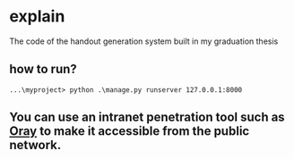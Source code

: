 # explain
The code of the handout generation system built in my graduation thesis

## how to run?

```shell
...\myproject> python .\manage.py runserver 127.0.0.1:8000
```
## You can use an intranet penetration tool such as [Oray](https://hsk.oray.com/) to make it accessible from the public network.
